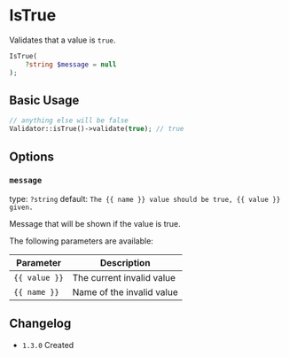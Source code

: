 # IsTrue

Validates that a value is `true`.

```php
IsTrue(
    ?string $message = null
);
```

## Basic Usage

```php
// anything else will be false
Validator::isTrue()->validate(true); // true
```

## Options

### `message`

type: `?string` default: `The {{ name }} value should be true, {{ value }} given.`

Message that will be shown if the value is true.

The following parameters are available:

| Parameter     | Description               |
|---------------|---------------------------|
| `{{ value }}` | The current invalid value |
| `{{ name }}`  | Name of the invalid value |

## Changelog

- `1.3.0` Created